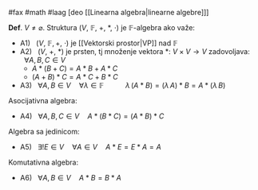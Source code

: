 #fax #math #laag [deo [[Linearna algebra|linearne algebre]]]
$\:$

**Def**. $V\ne \varnothing$. Struktura $(V,\ \mathbb{F},\ +,\ *,\ \cdot)$ je $\mathbb{F}$-algebra ako važe:
- A1) $\ \ (V,\ \mathbb{F},\,+,\ \cdot)$ je [[Vektorski prostor|VP]] nad $\mathbb{F}$
- A2) $\ \ (V,\ +,\ *)$ je prsten, tj množenje vektora $*:\ V\times V\to V$ zadovoljava: $\ \ \forall A,\,B,\,C \in V$ 
  - $A*(B+C)=A*B+A*C$
  - $(A+B)*C=A*C+B*C$
- A3) $\ \ \forall A,\,B\in V\quad\forall\lambda\in\mathbb{F}$
  $\quad\quad\ \,\lambda\,(A*B)=(\lambda\,A)*B=A*(\lambda\,B)$ 

Asocijativna algebra:
- A4) $\ \ \forall A,\,B,\,C\in V\quad A*(B*C)=(A*B)*C$

Algebra sa jedinicom:
- A5) $\ \ \exists!E\in V\quad\forall A\in V\quad  A*E=E*A=A$

Komutativna algebra:
- A6) $\ \ \forall A,\,B\in V\quad A*B=B*A$